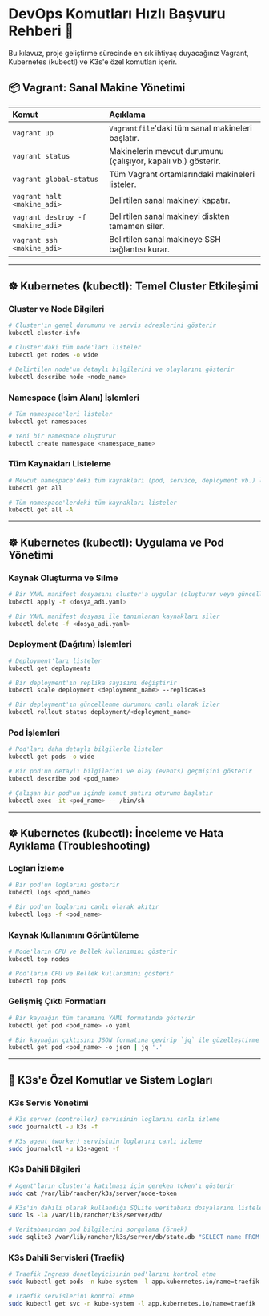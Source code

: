 #  DevOps Komutları Hızlı Başvuru Rehberi 🚀

Bu kılavuz, proje geliştirme sürecinde en sık ihtiyaç duyacağınız Vagrant, Kubernetes (kubectl) ve K3s'e özel komutları içerir.

## 📦 Vagrant: Sanal Makine Yönetimi

| Komut | Açıklama |
| :--- | :--- |
| `vagrant up` | `Vagrantfile`'daki tüm sanal makineleri başlatır. |
| `vagrant status` | Makinelerin mevcut durumunu (çalışıyor, kapalı vb.) gösterir. |
| `vagrant global-status` | Tüm Vagrant ortamlarındaki makineleri listeler. |
| `vagrant halt <makine_adi>` | Belirtilen sanal makineyi kapatır. |
| `vagrant destroy -f <makine_adi>` | Belirtilen sanal makineyi diskten tamamen siler. |
| `vagrant ssh <makine_adi>` | Belirtilen sanal makineye SSH bağlantısı kurar. |

---

## ☸️ Kubernetes (kubectl): Temel Cluster Etkileşimi

### Cluster ve Node Bilgileri
```bash
# Cluster'ın genel durumunu ve servis adreslerini gösterir
kubectl cluster-info

# Cluster'daki tüm node'ları listeler
kubectl get nodes -o wide

# Belirtilen node'un detaylı bilgilerini ve olaylarını gösterir
kubectl describe node <node_name>
```

### Namespace (İsim Alanı) İşlemleri
```bash
# Tüm namespace'leri listeler
kubectl get namespaces

# Yeni bir namespace oluşturur
kubectl create namespace <namespace_name>
```

### Tüm Kaynakları Listeleme
```bash
# Mevcut namespace'deki tüm kaynakları (pod, service, deployment vb.) listeler
kubectl get all

# Tüm namespace'lerdeki tüm kaynakları listeler
kubectl get all -A
```

---

## ☸️ Kubernetes (kubectl): Uygulama ve Pod Yönetimi

### Kaynak Oluşturma ve Silme
```bash
# Bir YAML manifest dosyasını cluster'a uygular (oluşturur veya günceller)
kubectl apply -f <dosya_adi.yaml>

# Bir YAML manifest dosyası ile tanımlanan kaynakları siler
kubectl delete -f <dosya_adi.yaml>
```

### Deployment (Dağıtım) İşlemleri
```bash
# Deployment'ları listeler
kubectl get deployments

# Bir deployment'ın replika sayısını değiştirir
kubectl scale deployment <deployment_name> --replicas=3

# Bir deployment'ın güncellenme durumunu canlı olarak izler
kubectl rollout status deployment/<deployment_name>
```

### Pod İşlemleri
```bash
# Pod'ları daha detaylı bilgilerle listeler
kubectl get pods -o wide

# Bir pod'un detaylı bilgilerini ve olay (events) geçmişini gösterir
kubectl describe pod <pod_name>

# Çalışan bir pod'un içinde komut satırı oturumu başlatır
kubectl exec -it <pod_name> -- /bin/sh
```

---

## ☸️ Kubernetes (kubectl): İnceleme ve Hata Ayıklama (Troubleshooting)

### Logları İzleme
```bash
# Bir pod'un loglarını gösterir
kubectl logs <pod_name>

# Bir pod'un loglarını canlı olarak akıtır
kubectl logs -f <pod_name>
```

### Kaynak Kullanımını Görüntüleme
```bash
# Node'ların CPU ve Bellek kullanımını gösterir
kubectl top nodes

# Pod'ların CPU ve Bellek kullanımını gösterir
kubectl top pods
```

### Gelişmiş Çıktı Formatları
```bash
# Bir kaynağın tüm tanımını YAML formatında gösterir
kubectl get pod <pod_name> -o yaml

# Bir kaynağın çıktısını JSON formatına çevirip `jq` ile güzelleştirme
kubectl get pod <pod_name> -o json | jq '.'
```

---

## 🐓 K3s'e Özel Komutlar ve Sistem Logları

### K3s Servis Yönetimi
```bash
# K3s server (controller) servisinin loglarını canlı izleme
sudo journalctl -u k3s -f

# K3s agent (worker) servisinin loglarını canlı izleme
sudo journalctl -u k3s-agent -f
```

### K3s Dahili Bilgileri
```bash
# Agent'ların cluster'a katılması için gereken token'ı gösterir
sudo cat /var/lib/rancher/k3s/server/node-token

# K3s'in dahili olarak kullandığı SQLite veritabanı dosyalarını listeler
sudo ls -la /var/lib/rancher/k3s/server/db/

# Veritabanından pod bilgilerini sorgulama (örnek)
sudo sqlite3 /var/lib/rancher/k3s/server/db/state.db "SELECT name FROM kine WHERE name LIKE '%pods%' LIMIT 5;"
```

### K3s Dahili Servisleri (Traefik)
```bash
# Traefik Ingress denetleyicisinin pod'larını kontrol etme
sudo kubectl get pods -n kube-system -l app.kubernetes.io/name=traefik

# Traefik servislerini kontrol etme
sudo kubectl get svc -n kube-system -l app.kubernetes.io/name=traefik
```
